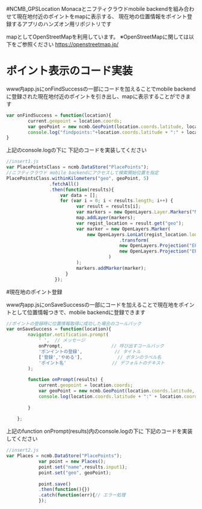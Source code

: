 #NCMB_GPSLocation
Monacaとニフティクラウドmobile backendを組み合わせて現在地付近のポイントをmapに表示する、
現在地の位置情報をポイント登録するアプリのハンズオン用リポジトリです

mapとしてOpenStreetMapを利用しています。
※OpenStreetMapに関しては以下をご参照ください
https://openstreetmap.jp/



# ポイント表示のコード実装

www内app.jsにonFindSuccessの一部にコードを加えることでmobile backendに登録された現在地付近のポイントを引き出し、mapに表示することができます

```js
var onFindSuccess = function(location){
		current.geopoint = location.coords; 
        var geoPoint = new ncmb.GeoPoint(location.coords.latitude, location.coords.longitude);
        console.log("findpoints:"+location.coords.latitude + ":" + location.coords.longitude);
}
```
上記のconsole.logの下に
下記のコードを実装してください

```js
//insert1.js
var PlacePointsClass = ncmb.DataStore("PlacePoints");
//ニフティクラウド mobile backendにアクセスして検索開始位置を指定
PlacePointsClass.withinKilometers("geo", geoPoint, 5)
                .fetchAll()
                .then(function(results){
                 	var data = [];
                 	for (var i = 0; i < results.length; i++) {
                          var result = results[i];
                          var markers = new OpenLayers.Layer.Markers("Markers");
                          map.addLayer(markers);
                          var regist_location = result.get("geo");
                          var marker = new OpenLayers.Marker(
                              new OpenLayers.LonLat(regist_location.longitude,regist_location.latitude)
                                          .transform(
                                          new OpenLayers.Projection("EPSG:4326"), 
                                          new OpenLayers.Projection("EPSG:900913")
                                      )
                          );
                          markers.addMarker(marker);
                      }
                  });
```

#現在地のポイント登録

www内app.jsにonSaveSuccessの一部にコードを加えることで現在地をポイントとして位置情報つきで、mobile backendに登録できます

```js
//ポイントの登録時に位置情報取得に成功した場合のコールバック
var onSaveSuccess = function(location){
        navigator.notification.prompt(
            ' ',  // メッセージ
            onPrompt,                  // 呼び出すコールバック
            'ポンイントの登録',            // タイトル
            ['登録','やめる'],             // ボタンのラベル名
            'ポイント名'                 // デフォルトのテキスト
        );
        
        function onPrompt(results) {
            current.geopoint = location.coords; 
            var geoPoint = new ncmb.GeoPoint(location.coords.latitude, location.coords.longitude);
            console.log(location.coords.latitude + ":" + location.coords.longitude);
            
        }
        
    };
```

上記のfunction onPrompt(results)内のconsole.logの下に
下記のコードを実装してください

```js
//insert2.js
var Places = ncmb.DataStore("PlacePoints");
            var point = new Places();
            point.set("name",results.input1);
            point.set("geo", geoPoint);
        
            point.save()
            .then(function(){})
            .catch(function(err){// エラー処理
            });
```
